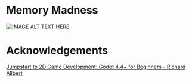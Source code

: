 # Memory Madness

[![IMAGE ALT TEXT HERE](https://img.youtube.com/vi/lMrRlKpqHYs/0.jpg)](https://www.youtube.com/watch?v=lMrRlKpqHYs)

# Acknowledgements
[Jumpstart to 2D Game Development: Godot 4.4+ for Beginners - Richard Allbert](https://digitalu.udemy.com/course/jumpstart-to-2d-game-development-godot-4-for-beginners)
